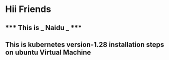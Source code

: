# Hii Friends
## *** This is _ Naidu _ ***
## This is kubernetes version-1.28 installation steps on ubuntu Virtual Machine
